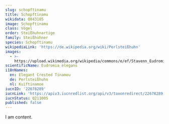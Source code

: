 ```yaml
---
slug: schopftinamu
title: Schopftinamu
wikidata: Q843185
image: Schopftinamu
class: Vögel
order: Steißhuhnartige
family: Steißhühner
species: Schopftinamu
wikipediaLink: 'https://de.wikipedia.org/wiki/Perlsteißhuhn'
images:
  - >-
    https://upload.wikimedia.org/wikipedia/commons/e/ef/Stavenn_Eudromia_elegans_00.jpg
scientificName: Eudromia elegans
i18nNames:
  en: Elegant Crested Tinamou
  de: Perlsteißhuhn
  nl: Kuiftinamoe
iucnID: '22678289'
iucnLink: 'https://apiv3.iucnredlist.org/api/v3/taxonredirect/22678289'
iucnStatus: Q211005
published: false
---
```


I am content.
